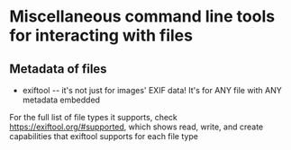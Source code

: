 # Miscellaneous command line tools for interacting with files

## Metadata of files
* exiftool -- it's not just for images' EXIF data!  It's for ANY file with ANY metadata embedded

For the full list of file types it supports, check https://exiftool.org/#supported, which shows 
read, write, and create capabilities that exiftool supports for each file type
